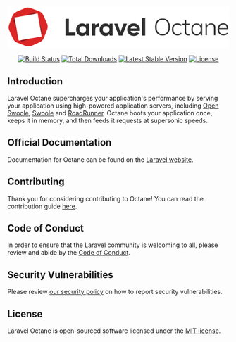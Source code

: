 <p align="center"><img src="/art/logo.svg" alt="Logo Laravel Octane"></p>

<p align="center">
<a href="https://github.com/laravel/octane/actions"><img src="https://github.com/laravel/octane/workflows/tests/badge.svg" alt="Build Status"></a>
<a href="https://packagist.org/packages/laravel/octane"><img src="https://img.shields.io/packagist/dt/laravel/octane" alt="Total Downloads"></a>
<a href="https://packagist.org/packages/laravel/octane"><img src="https://img.shields.io/packagist/v/laravel/octane" alt="Latest Stable Version"></a>
<a href="https://packagist.org/packages/laravel/octane"><img src="https://img.shields.io/packagist/l/laravel/octane" alt="License"></a>
</p>

## Introduction

Laravel Octane supercharges your application's performance by serving your application using high-powered application servers, including [Open Swoole](https://swoole.co.uk), [Swoole](https://github.com/swoole/swoole-src) and [RoadRunner](https://roadrunner.dev). Octane boots your application once, keeps it in memory, and then feeds it requests at supersonic speeds.

## Official Documentation

Documentation for Octane can be found on the [Laravel website](https://laravel.com/docs/octane).

## Contributing

Thank you for considering contributing to Octane! You can read the contribution guide [here](.github/CONTRIBUTING.md).

## Code of Conduct

In order to ensure that the Laravel community is welcoming to all, please review and abide by the [Code of Conduct](https://laravel.com/docs/contributions#code-of-conduct).

## Security Vulnerabilities

Please review [our security policy](https://github.com/laravel/octane/security/policy) on how to report security vulnerabilities.

## License

Laravel Octane is open-sourced software licensed under the [MIT license](LICENSE.md).
